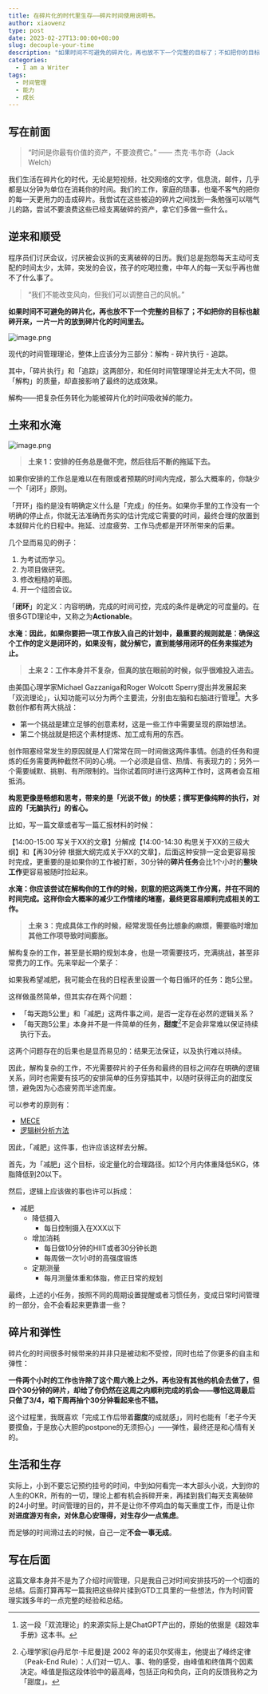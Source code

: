 ```yaml
---
title: 在碎片化的时代里生存——碎片时间使用说明书。
author: xiaowenz
type: post
date: 2023-02-27T13:00:00+08:00
slug: decouple-your-time
description: "如果时间不可避免的碎片化，再也放不下一个完整的目标了；不如把你的目标也敲碎开来，一片一片的放到碎片化的时间里去……"
categories:
  - I am a Writer
tags:
  - 时间管理
  - 能力
  - 成长
---
```


## 写在前面

> “时间是你最有价值的资产，不要浪费它。” —— 杰克·韦尔奇（Jack Welch）

我们生活在碎片化的时代，无论是短视频，社交网络的文字，信息流，邮件，几乎都是以分钟为单位在消耗你的时间。我们的工作，家庭的琐事，也毫不客气的把你的每一天更用力的击成碎片。我尝试在这些被迫的碎片之间找到一条勉强可以喘气儿的路，尝试不要浪费这些已经支离破碎的资产，拿它们多做一些什么。

## 逆来和顺受

程序员们讨厌会议，讨厌被会议拆的支离破碎的日历。我们总是抱怨每天主动可支配的时间太少，太碎，突发的会议，孩子的吃喝拉撒，中年人的每一天似乎再也做不了什么事了。

> “我们不能改变风向，但我们可以调整自己的风帆。”

**如果时间不可避免的碎片化，再也放不下一个完整的目标了；不如把你的目标也敲碎开来，一片一片的放到碎片化的时间里去。**

![image.png](https://vip2.loli.io/2023/02/26/jqTGSn3Cg6UlYh1.png)

现代的时间管理理论，整体上应该分为三部分：解构 - 碎片执行 - 追踪。

其中，「碎片执行」和「追踪」这两部分，和任何时间管理理论并无太大不同，但「解构」的质量，却直接影响了最终的达成效果。

解构——把复杂任务转化为能被碎片化的时间吸收掉的能力。

## 土来和水淹

![image.png](https://vip2.loli.io/2023/02/26/fZF5EMIsleknJWN.png)

> **土来 1：安排的任务总是做不完，然后往后不断的拖延下去。**
 
如果你安排的工作总是难以在有限或者预期的时间内完成，那么大概率的，你缺少一个「闭环」原则。

「开环」指的是没有明确定义什么是「完成」的任务。如果你手里的工作没有一个明确的停止点，你就无法准确而务实的估计完成它需要的时间，最终合理的放置到本就碎片化的日程中。拖延、过度疲劳、工作马虎都是开环所带来的后果。

几个显而易见的例子：

1. 为考试而学习。
2. 为项目做研究。
3. 修改粗糙的草图。
4. 开一个组团会议。

「**闭环**」的定义：内容明确，完成的时间可控，完成的条件是确定的可度量的。在很多GTD理论中，又称之为**Actionable**。

**水淹：因此，如果你要把一项工作放入自己的计划中，最重要的规则就是：确保这个工作的定义是闭环的，如果没有，就分解它，直到能够用闭环的任务来描述为止。**

> **土来 2：工作本身并不复杂，但真的放在眼前的时候，似乎很难投入进去。**

由美国心理学家Michael Gazzaniga和Roger Wolcott Sperry提出并发展起来「双流理论」，认知功能可以分为两个主要流，分别由左脑和右脑进行管理[^1]。大多数创作都有两大挑战：

- 第一个挑战是建立足够的创意素材，这是一些工作中需要呈现的原始想法。
- 第二个挑战就是把这个素材提炼、加工成有用的东西。

创作阻塞经常发生的原因就是人们常常在同一时间做这两件事情。创造的任务和提炼的任务需要两种截然不同的心境。一个必须是自信、热情、有表现力的；另外一个需要缄默、挑剔、有所限制的。当你试着同时进行这两种工作时，这两者会互相抵消。

**构思更像是畅想和思考，带来的是「光说不做」的快感；撰写更像纯粹的执行，对应的「无脑执行」的省心。**

比如，写一篇文章或者写一篇汇报材料的时候：

【14:00-15:00 写关于XX的文章】分解成【14:00-14:30 构思关于XX的三级大纲】和【再30分钟 根据大纲完成关于XX的文章】，后面这种安排一定会更容易按时完成，更重要的是如果你的工作被打断，30分钟的**碎片任务**会比1个小时的**整块工作**更容易被随时捡起来。

**水淹：你应该尝试在解构你的工作的时候，刻意的把这两类工作分离，并在不同的时间完成。这样你会大概率的减少工作情绪的堵塞，最终更容易顺利完成相关的工作。**

> **土来 3：完成具体工作的时候，经常发现任务比想象的麻烦，需要临时增加其他工作项导致时间膨胀。**

解构复杂的工作，甚至是长期的规划本身，也是一项需要技巧，充满挑战，甚至非常费力的工作。先来举起一个栗子：

如果我希望减肥，我可能会在我的日程表里设置一个每日循环的任务：跑5公里。

这样做虽然简单，但其实存在两个问题：

- 「每天跑5公里」和「减肥」这两件事之间，是否一定存在必然的逻辑关系？
- 「每天跑5公里」本身并不是一件简单的任务，**甜度**[^2]不足会非常难以保证持续执行下去。

这两个问题存在的后果也是显而易见的：结果无法保证，以及执行难以持续。

因此，解构复杂的工作，不光需要碎片的子任务和最终的目标之间存在明确的逻辑关系，同时也需要有技巧的安排简单的任务穿插其中，以随时获得正向的甜度反馈，避免因为心态疲劳而半途而废。

可以参考的原则有：

- [MECE](https://en.wikipedia.org/wiki/MECE_principle) 
- [逻辑树分析方法](https://wiki.mbalib.com/wiki/%E9%BA%A6%E8%82%AF%E9%94%A1%E9%80%BB%E8%BE%91%E6%A0%91%E5%88%86%E6%9E%90%E6%B3%95)

因此，「减肥」这件事，也许应该这样去分解。

首先，为「减肥」这个目标，设定量化的合理路径。如12个月内体重降低5KG，体脂降低到20以下。

然后，逻辑上应该做的事也许可以拆成：

- 减肥
	- 降低摄入
		- 每日控制摄入在XXX以下
	- 增加消耗
		- 每日做10分钟的HIIT或者30分钟长跑
		- 每周做一次1小时的高强度锻炼
	- 定期测量
		- 每月测量体重和体脂，修正日常的规划

最终，上述的小任务，按照不同的周期设置提醒或者习惯任务，变成日常时间管理的一部分，会不会看起来更靠谱一些？

## 碎片和弹性

碎片化的时间很多时候带来的并非只是被动和不受控，同时也给了你更多的自主和弹性：

**一件两个小时的工作也许除了这个周六晚上之外，再也没有其他的机会去做了，但四个30分钟的碎片，却给了你仍然在这周之内顺利完成的机会——哪怕这周最后只做了3/4，咱下周再抽个30分钟看起来也不错。**

这个过程里，我既喜欢「完成工作后带着**甜度**的成就感」，同时也能有「老子今天要摸鱼，于是放心大胆的postpone的无须担心」——弹性，最终还是和心情有关的。

## 生活和生存

实际上，小到不要忘记预约挂号的时间，中到如何看完一本大部头小说，大到你的人生的OKR，所有的一切，理论上都有机会拆碎开来，再揉到我们每天支离破碎的24小时里。时间管理的目的，并不是让你不停鸡血的每天重度工作，而是让你**对进度游刃有余，对休息心安理得，对生存少一点焦虑**。

而足够的时间滑过去的时候，自己一定**不会一事无成**。

## 写在后面

这篇文章本身并不是为了介绍时间管理，只是我自己对时间安排技巧的一个切面的总结。后面打算再写一篇我把这些碎片揉到GTD工具里的一些想法，作为时间管理实践多年的一点完整的经验和总结。

[^1]: 这一段「双流理论」的来源实际上是ChatGPT产出的，原始的依据是《超效率手册》这本书。
[^2]: 心理学家[@丹尼尔·卡尼曼]是 2002 年的诺贝尔奖得主，他提出了峰终定律（Peak-End Rule）：人们对一切人、事、物的感受，由峰值和终值两个因素决定。峰值是指这段体验中的最高峰，包括正向和负向，正向的反馈我称之为「甜度」。